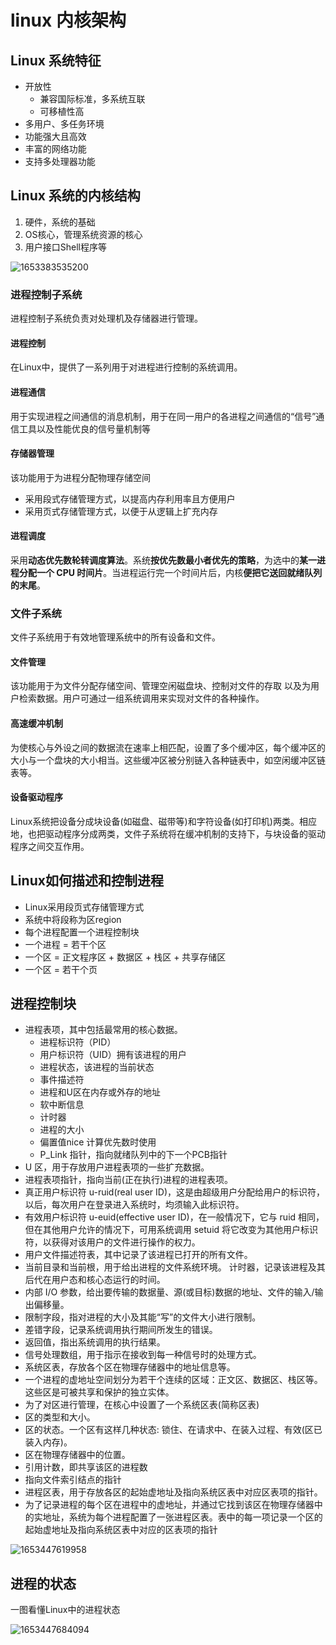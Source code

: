 # linux 内核架构

## Linux 系统特征

- 开放性
  - 兼容国际标准，多系统互联
  - 可移植性高
- 多用户、多任务环境
- 功能强大且高效
- 丰富的网络功能
- 支持多处理器功能

## Linux 系统的内核结构

1. 硬件，系统的基础
2. OS核心，管理系统资源的核心
3. 用户接口Shell程序等

<img :src="$withBase('/imags/1653383535200.png')" alt="1653383535200">

### 进程控制子系统

进程控制子系统负责对处理机及存储器进行管理。

#### 进程控制

在Linux中，提供了一系列用于对进程进行控制的系统调用。

#### 进程通信

用于实现进程之间通信的消息机制，用于在同一用户的各进程之间通信的“信号”通信工具以及性能优良的信号量机制等

#### 存储器管理

该功能用于为进程分配物理存储空间

- 采用段式存储管理方式，以提高内存利用率且方便用户
- 采用页式存储管理方式，以便于从逻辑上扩充内存

#### 进程调度

采用**动态优先数轮转调度算法**。系统**按优先数最小者优先的策略**，为选中的**某一进程分配一个 CPU 时间片**。当进程运行完一个时间片后，内核**便把它送回就绪队列的末尾**。

### 文件子系统

文件子系统用于有效地管理系统中的所有设备和文件。

#### 文件管理

该功能用于为文件分配存储空间、管理空闲磁盘块、控制对文件的存取
以及为用户检索数据。用户可通过一组系统调用来实现对文件的各种操作。

#### 高速缓冲机制

为使核心与外设之间的数据流在速率上相匹配，设置了多个缓冲区，每个缓冲区的大小与一个盘块的大小相当。这些缓冲区被分别链入各种链表中，如空闲缓冲区链表等。

#### 设备驱动程序

Linux系统把设备分成块设备(如磁盘、磁带等)和字符设备(如打印机)两类。相应地，也把驱动程序分成两类，文件子系统将在缓冲机制的支持下，与块设备的驱动程序之间交互作用。

## Linux如何描述和控制进程

- Linux采用段页式存储管理方式
- 系统中将段称为区region
- 每个进程配置一个进程控制块
- 一个进程 = 若干个区
- 一个区 = 正文程序区 + 数据区 + 栈区 + 共享存储区
- 一个区 = 若干个页

## 进程控制块

- 进程表项，其中包括最常用的核心数据。
  - 进程标识符（PID）
  - 用户标识符（UID）拥有该进程的用户
  - 进程状态，该进程的当前状态
  - 事件描述符
  - 进程和U区在内存或外存的地址 
  - 软中断信息
  - 计时器
  - 进程的大小
  - 偏置值nice 计算优先数时使用
  - P_Link 指针，指向就绪队列中的下一个PCB指针
-  U 区，用于存放用户进程表项的一些扩充数据。
  - 进程表项指针，指向当前(正在执行)进程的进程表项。
  - 真正用户标识符 u-ruid(real user ID)，这是由超级用户分配给用户的标识符，以后，每次用户在登录进入系统时，均须输入此标识符。
  - 有效用户标识符 u-euid(effective user ID)，在一般情况下，它与 ruid 相同，但在其他用户允许的情况下，可用系统调用 setuid 将它改变为其他用户标识符，以获得对该用户的文件进行操作的权力。
  - 用户文件描述符表，其中记录了该进程已打开的所有文件。
  - 当前目录和当前根，用于给出进程的文件系统环境。
    计时器，记录该进程及其后代在用户态和核心态运行的时间。
  - 内部 I/O 参数，给出要传输的数据量、源(或目标)数据的地址、文件的输入/输出偏移量。
  - 限制字段，指对进程的大小及其能“写”的文件大小进行限制。
  - 差错字段，记录系统调用执行期间所发生的错误。
  - 返回值，指出系统调用的执行结果。
  - 信号处理数组，用于指示在接收到每一种信号时的处理方式。
-  系统区表，存放各个区在物理存储器中的地址信息等。
  - 一个进程的虚地址空间划分为若干个连续的区域：正文区、数据区、栈区等。这些区是可被共享和保护的独立实体。
  - 为了对区进行管理，在核心中设置了一个系统区表(简称区表)
  - 区的类型和大小。
  - 区的状态。一个区有这样几种状态: 锁住、在请求中、在装入过程、有效(区已装入内存)。
  - 区在物理存储器中的位置。
  - 引用计数，即共享该区的进程数
  - 指向文件索引结点的指针
-  进程区表，用于存放各区的起始虚地址及指向系统区表中对应区表项的指针。
  - 为了记录进程的每个区在进程中的虚地址，并通过它找到该区在物理存储器中的实地址，系统为每个进程配置了一张进程区表。表中的每一项记录一个区的起始虚地址及指向系统区表中对应的区表项的指针

<img :src="$withBase('/imags/1653447619958.png')" alt="1653447619958">

## 进程的状态

一图看懂Linux中的进程状态

<img :src="$withBase('/imags/1653447684094.png')" alt="1653447684094">

